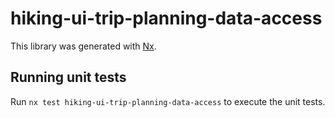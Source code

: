 # hiking-ui-trip-planning-data-access

This library was generated with [Nx](https://nx.dev).

## Running unit tests

Run `nx test hiking-ui-trip-planning-data-access` to execute the unit tests.

